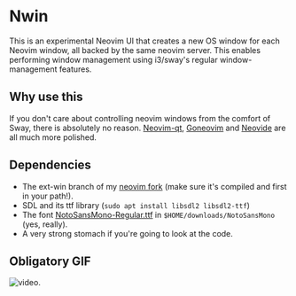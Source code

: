 # Nwin

This is an experimental Neovim UI that creates a new OS window for each Neovim window, all backed by the same neovim server. This enables performing window management using i3/sway's regular window-management features.

## Why use this

If you don't care about controlling neovim windows from the comfort of Sway, there is absolutely no reason. [Neovim-qt](https://github.com/equalsraf/neovim-qt), [Goneovim](https://github.com/akiyosi/goneovim) and [Neovide](https://github.com/Kethku/neovide) are all much more polished.

## Dependencies

- The ext-win branch of my [neovim fork](https://github.com/glacambre/neovim/tree/ext-win) (make sure it's compiled and first in your path!).
- SDL and its ttf library (`sudo apt install libsdl2 libsdl2-ttf`)
- The font [NotoSansMono-Regular.ttf](https://noto-website-2.storage.googleapis.com/pkgs/NotoSansMono-hinted.zip ) in `$HOME/downloads/NotoSansMono` (yes, really).
- A very strong stomach if you're going to look at the code.

## Obligatory GIF

![video](https://user-images.githubusercontent.com/11534587/110248224-4f64c180-7f70-11eb-8ed7-31b930519cff.gif).

